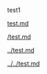 test1

[test.md](test.md)

[/test.md](/test.md)

[../test.md](../test.md)

[../../test.md](../../test.md)
